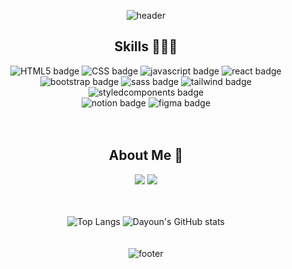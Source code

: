 <div align="center">
  
  ![header](https://capsule-render.vercel.app/api?type=waving&color=0:677bbf,100:ae82ce&height=200&section=header&text=Dayeon&fontSize=40&fontColor=ffffff&animation=fadeIn&fontAlignY=20&desc=Hello,%20Welcome%20to%20my%20Github!&descAlignY=45&&descSize=24)

## Skills 👩🏻‍💻

![HTML5 badge](https://img.shields.io/badge/-HTML5-%23F7DF1E?style=flat-square&logo=HTML5&logoColor=white&color=E34F26)
![CSS badge](https://img.shields.io/badge/-CSS3-%23F7DF1E?style=flat-square&logo=CSS3&logoColor=white&color=1572B6)
![javascript badge](https://img.shields.io/badge/-JAVASCRIPT-%23F7DF1E?style=flat-square&logo=JavaScript&logoColor=black)
![react badge](https://img.shields.io/badge/-React-%2361DAFB?style=flat-square&logo=react&logoColor=white)
<br>
![bootstrap badge](https://img.shields.io/badge/-Bootstrap-%237952B3?style=flat-square&logo=bootstrap&logoColor=white)
![sass badge](https://img.shields.io/badge/-Sass-%23CC6699?style=flat-square&logo=Sass&logoColor=white)
![tailwind badge](https://img.shields.io/badge/-Tailwind-%2306B6D4?style=flat-square&logo=tailwindcss&logoColor=white)
![styledcomponents badge](https://img.shields.io/badge/-styled--components-%23DB7093?style=flat-square&logo=styledcomponents&logoColor=white)
<br>
![notion badge](https://img.shields.io/badge/-Notion-%23000000?style=flat-square&logo=notion&logoColor=white)
![figma badge](https://img.shields.io/badge/-Figma-%23F24E1E?style=flat-square&logo=figma&logoColor=white)
<br><br><br>

## About Me 🪻

<a href="https://velog.io/@day_1226" target="_blank"><img src="https://img.shields.io/badge/Velog-20c997?style=flat-square&logo=Vimeo&logoColor=white"/></a>
<a href="mailto:dayoun202@gmail.com" target="_blank"><img src="https://img.shields.io/badge/Gmail-F24E1E?style=flat-square&logo=gmail&logoColor=white"/></a> <br><br><br>

![Top Langs](https://github-readme-stats.vercel.app/api/top-langs/?username=dayannne&layout=compact&theme=material-palenight)
![Dayoun's GitHub stats](https://github-readme-stats.vercel.app/api?username=dayannne&show_icons=true&theme=material-palenight)<br><br><br>
![footer](https://capsule-render.vercel.app/api?section=footer&type=waving&color=0:677bbf,100:ae82ce&height=140)

</div>
